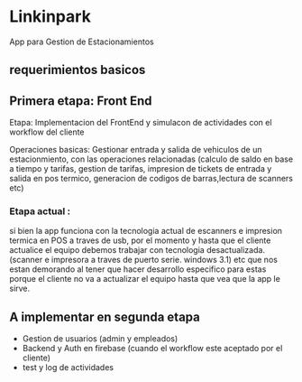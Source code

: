 
# Linkinpark

App para Gestion de Estacionamientos

## requerimientos basicos 

## Primera etapa: Front End

Etapa: Implementacion del FrontEnd y simulacon de actividades con el workflow del cliente

Operaciones basicas: Gestionar entrada y salida de vehiculos de un estacionmiento, con las operaciones relacionadas (calculo de saldo en base a tiempo y tarifas, gestion de tarifas, impresion de tickets de entrada y salida en pos termico, generacion de codigos de barras,lectura de scanners etc)

### Etapa actual :
si bien la app funciona  con la tecnologia actual de escanners e impresion termica en POS a traves de usb, por el momento y hasta que el cliente actualice el equipo debemos trabajar con tecnologia desactualizada. (scanner e impresora a traves de puerto serie. windows 3.1) etc que nos estan demorando al tener que hacer desarrollo especifico para estas porque el cliente no va a actualizar el equipo hasta que vea que la app le sirve.

## A implementar en segunda etapa

- Gestion de usuarios (admin y empleados)
- Backend y Auth en firebase (cuando el workflow este aceptado por el cliente)
- test y log de actividades
